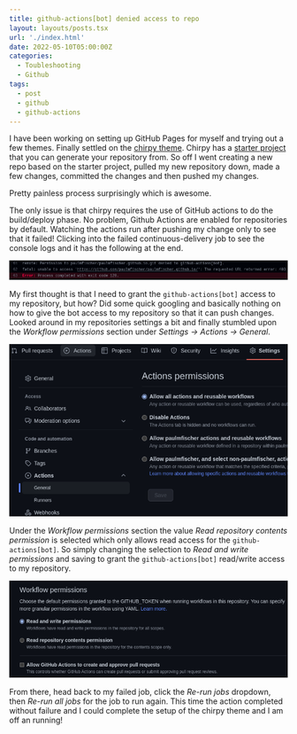 ```yaml
---
title: github-actions[bot] denied access to repo
layout: layouts/posts.tsx
url: './index.html'
date: 2022-05-10T05:00:00Z
categories:
  - Toubleshooting
  - Github
tags:
  - post
  - github
  - github-actions
---
```

I have been working on setting up GitHub Pages for myself and trying out a few themes. Finally settled on the [chirpy theme](https://github.com/cotes2020/jekyll-theme-chirpy). Chirpy has a [starter project](https://github.com/cotes2020/chirpy-starter/generate) that you can generate your repository from. So off I went creating a new repo based on the starter project, pulled my new repository down, made a few changes, committed the changes and then pushed my changes.

Pretty painless process surprisingly which is awesome.

The only issue is that chirpy requires the use of GitHub actions to do the build/deploy phase. No problem, Github Actions are enabled for repositories by default. Watching the actions run after pushing my change only to see that it failed!  Clicking into the failed continuous-delivery job to see the console logs and it has the following at the end.

![cd-failed-deploy](actions-failed.png)

My first thought is that I need to grant the `github-actions[bot]` access to my repository, but how? Did some quick googling and basically nothing on how to give the bot access to my repository so that it can push changes. Looked around in my repositories settings a bit and finally stumbled upon the _Workflow permissions_ section under _Settings -> Actions -> General_.

![settings-actions-general](setting-guide-1.png)

Under the _Workflow permissions_ section the value _Read repository contents permission_ is selected which only allows read access for the `github-actions[bot]`. So simply changing the selection to _Read and write permissions_ and saving to grant the `github-actions[bot]` read/write access to my repository.

![settings-actions-general](setting-guide-2.png)

From there, head back to my failed job, click the _Re-run jobs_ dropdown, then _Re-run all jobs_ for the job to run again.  This time the action completed without failure and I could complete the setup of the chirpy theme and I am off an running!